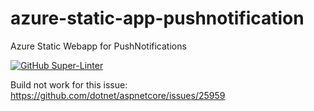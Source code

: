 # azure-static-app-pushnotification
Azure Static Webapp for PushNotifications

[![GitHub Super-Linter](https://github.com/andreatosato/azure-static-app-pushnotification/workflows/Lint%20Code%20Base/badge.svg)](https://github.com/marketplace/actions/super-linter)


Build not work for this issue: https://github.com/dotnet/aspnetcore/issues/25959
